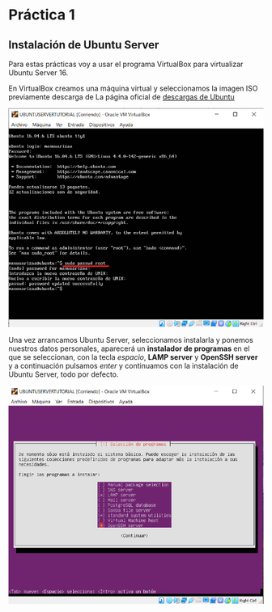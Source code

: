 # Práctica 1

## Instalación de Ubuntu Server
Para estas prácticas voy a usar el programa VirtualBox para virtualizar Ubuntu Server 16.

En VirtualBox creamos una máquina virtual y seleccionamos la imagen ISO previamente descarga de La página oficial de [descargas de Ubuntu](http://releases.ubuntu.com/16.04/ubuntu-16.04.6-server-amd64.iso.torrent?_ga=2.180834471.1612179928.1552479957-1800245174.1551830283)

![imagen](https://github.com/manuuarizaa/SWAP/blob/master/practica1/ArranqueInicialMV.png)

Una vez arrancamos Ubuntu Server, seleccionamos instalarla y ponemos nuestros datos personales, aparecerá un **instalador de programas** en el que se seleccionan, con la tecla *espacio*, **LAMP server** y **OpenSSH server** y a continuación pulsamos *enter* y continuamos con la instalación de Ubuntu Server, todo por defecto.

![imagen](https://github.com/manuuarizaa/SWAP/blob/master/practica1/ConfiguracionLAMPySSH.png)




